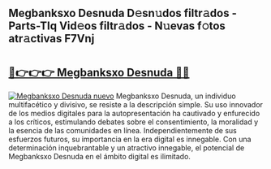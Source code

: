 ## Megbanksxo Desnuda D𝚎sn𝚞dos filtr𝚊dos - Parts-TIq Vid𝚎os filtr𝚊dos - N𝚞evas f𝚘tos atr𝚊ctivas F7Vnj

# <h2><a href="http://mb9u2g.tromn.icu/?c=Megbanksxo+Desnuda">🔗👉👉👉 Megbanksxo Desnuda 🔗🔗</a></h2>

[![Megbanksxo Desnuda nuevo](https://i.imgur.com/pEAQMta.gif)](http://mb9u2g.tromn.icu/?c=Megbanksxo+Desnuda)
Megbanksxo Desnuda, un individuo multifacético y divisivo, se resiste a la descripción simple. Su uso innovador de los medios digitales para la autopresentación ha cautivado y enfurecido a los críticos, estimulando debates sobre el consentimiento, la moralidad y la esencia de las comunidades en línea. Independientemente de sus esfuerzos futuros, su importancia en la era digital es innegable. Con una determinación inquebrantable y un atractivo innegable, el potencial de Megbanksxo Desnuda en el ámbito digital es ilimitado.
